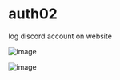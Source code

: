 # auth02
log discord account on website

![image](https://user-images.githubusercontent.com/47954728/132723565-2dd5abc9-f1bf-4a03-868e-965f0b2354c8.png)


![image](https://user-images.githubusercontent.com/47954728/132723647-555c390e-469b-42ce-848f-147383ad12d9.png)

